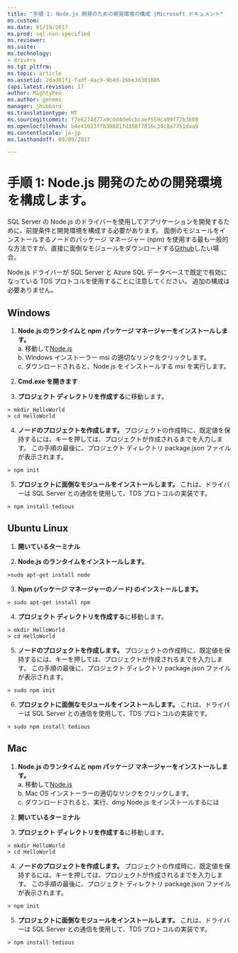 ```yaml
---
title: "手順 1: Node.js 開発のための開発環境の構成 |Microsoft ドキュメント"
ms.custom: 
ms.date: 01/19/2017
ms.prod: sql-non-specified
ms.reviewer: 
ms.suite: 
ms.technology:
- drivers
ms.tgt_pltfrm: 
ms.topic: article
ms.assetid: 2dad01f1-fadf-4ac9-9b4d-26be3d301886
caps.latest.revision: 17
author: MightyPen
ms.author: genemi
manager: jhubbard
ms.translationtype: MT
ms.sourcegitcommit: f7e6274d77a9cdd4de6cbcaef559ca99f77b3608
ms.openlocfilehash: b4e41033ffb30801fd388f7816c34c8a7751daa9
ms.contentlocale: ja-jp
ms.lasthandoff: 09/09/2017

---
```

# <a name="step-1--configure-development-environment-for-nodejs-development"></a>手順 1: Node.js 開発のための開発環境を構成します。
SQL Server の Node.js のドライバーを使用してアプリケーションを開発するために、前提条件と開発環境を構成する必要があります。  面倒のモジュールをインストールするノードのパッケージ マネージャー (npm) を使用する最も一般的な方法ですが、直接に面倒なモジュールをダウンロードする[Github](https://github.com/pekim/tedious)したい場合。  
  
Node.js ドライバーが SQL Server と Azure SQL データベースで既定で有効になっている TDS プロトコルを使用することに注意してください。  追加の構成は必要ありません。  
  
## <a name="windows"></a>Windows  
  
1. **Node.js のランタイムと npm パッケージ マネージャーをインストールします。**  
a. 移動して[Node.js](https://nodejs.org/en/download/)  
b. Windows インストーラー msi の適切なリンクをクリックします。   
c. ダウンロードされると、Node.js をインストールする msi を実行します。  
  
2. **Cmd.exe を開きます**  
  
3. **プロジェクト ディレクトリを作成する**に移動します。    
```  
> mkdir HelloWorld  
> cd HelloWorld  
```  
4. **ノードのプロジェクトを作成します。**  プロジェクトの作成時に、既定値を保持するには、キーを押しては、プロジェクトが作成されるまでを入力します。 この手順の最後に、プロジェクト ディレクトリ package.json ファイルが表示されます。  
```  
> npm init  
```  
  
5. **プロジェクトに面倒なモジュールをインストールします。**  これは、ドライバーは SQL Server との通信を使用して、TDS プロトコルの実装です。  
```  
> npm install tedious  
```  
  
## <a name="ubuntu-linux"></a>Ubuntu Linux  
  
1.  **開いているターミナル**  
  
2. **Node.js のランタイムをインストールします。**  
```  
>sudo apt-get install node  
```  
3. **Npm (パッケージ マネージャーのノード) のインストールします。**  
```  
> sudo apt-get install npm  
```  
4. **プロジェクト ディレクトリを作成する**に移動します。    
```  
> mkdir HelloWorld  
> cd HelloWorld  
```  
  
5. **ノードのプロジェクトを作成します。**  プロジェクトの作成時に、既定値を保持するには、キーを押しては、プロジェクトが作成されるまでを入力します。 この手順の最後に、プロジェクト ディレクトリ package.json ファイルが表示されます。  
```  
> sudo npm init  
```  
  
6. **プロジェクトに面倒なモジュールをインストールします。**  これは、ドライバーは SQL Server との通信を使用して、TDS プロトコルの実装です。  
```  
> sudo npm install tedious  
```  
  
## <a name="mac"></a>Mac  
  
1. **Node.js のランタイムと npm パッケージ マネージャーをインストールします。**  
a. 移動して[Node.js](https://nodejs.org/en/download/)  
b. Mac OS インストーラーの適切なリンクをクリックします。  
c. ダウンロードされると、実行、dmg Node.js をインストールするには  
  
2. **開いているターミナル**  
  
3. **プロジェクト ディレクトリを作成する**に移動します。    
```  
> mkdir HelloWorld  
> cd HelloWorld  
```  
  
4. **ノードのプロジェクトを作成します。**  プロジェクトの作成時に、既定値を保持するには、キーを押しては、プロジェクトが作成されるまでを入力します。 この手順の最後に、プロジェクト ディレクトリ package.json ファイルが表示されます。  
```  
> npm init  
```  
  
5. **プロジェクトに面倒なモジュールをインストールします。**  これは、ドライバーは SQL Server との通信を使用して、TDS プロトコルの実装です。  
```  
> npm install tedious  
```  
  

